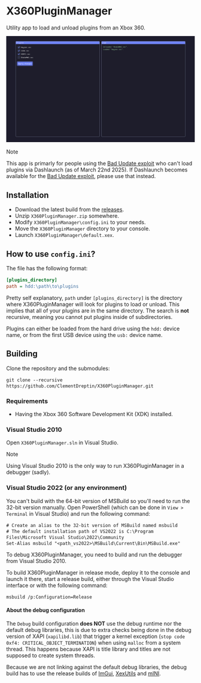 # X360PluginManager

Utility app to load and unload plugins from an Xbox 360.

<p align="center"><img src="./resources/screenshots/example.jpg" alt="X360PluginManager user interface" /></p>

> [!NOTE]
> This app is primarly for people using the [Bad Update exploit](https://github.com/grimdoomer/Xbox360BadUpdate) who can't load plugins via Dashlaunch (as of March 22nd 2025). If Dashlaunch becomes available for the [Bad Update exploit](https://github.com/grimdoomer/Xbox360BadUpdate), please use that instead.

## Installation

-   Download the latest build from the [releases](https://github.com/ClementDreptin/X360PluginManager/releases).
-   Unzip `X360PluginManager.zip` somewhere.
-   Modify `X360PluginManager\config.ini` to your needs.
-   Move the `X360PluginManager` directory to your console.
-   Launch `X360PluginManager\default.xex`.

## How to use `config.ini`?

The file has the following format:

```ini
[plugins_directory]
path = hdd:\path\to\plugins
```

Pretty self explanatory, `path` under `[plugins_directory]` is the directory where X360PluginManager will look for plugins to load or unload. This implies that all of your plugins are in the same directory. The search is **not** recursive, meaning you cannot put plugins inside of subdirectories.

Plugins can either be loaded from the hard drive using the `hdd:` device name, or from the first USB device using the `usb:` device name.

## Building

Clone the repository and the submodules:

```
git clone --recursive https://github.com/ClementDreptin/X360PluginManager.git
```

### Requirements

-   Having the Xbox 360 Software Development Kit (XDK) installed.

### Visual Studio 2010

Open `X360PluginManager.sln` in Visual Studio.

> [!NOTE]
> Using Visual Studio 2010 is the only way to run X360PluginManager in a debugger (sadly).

### Visual Studio 2022 (or any environment)

You can't build with the 64-bit version of MSBuild so you'll need to run the 32-bit version manually. Open PowerShell (which can be done in `View > Terminal` in Visual Studio) and run the following command:

```PS1
# Create an alias to the 32-bit version of MSBuild named msbuild
# The default installation path of VS2022 is C:\Program Files\Microsoft Visual Studio\2022\Community
Set-Alias msbuild "<path_vs2022>\MSBuild\Current\Bin\MSBuild.exe"
```

To debug X360PluginManager, you need to build and run the debugger from Visual Studio 2010.

To build X360PluginManager in release mode, deploy it to the console and launch it there, start a release build, either through the Visual Studio interface or with the following command:

```PS1
msbuild /p:Configuration=Release
```

#### About the debug configuration

The `Debug` build configuration **does NOT** use the debug runtime nor the default debug libraries, this is due to extra checks being done in the debug version of XAPI (`xapilibd.lib`) that trigger a kernel exception (`stop code 0xf4: CRITICAL_OBJECT_TERMINATION`) when using `malloc` from a system thread. This happens because XAPI is title library and titles are not supposed to create system threads.

Because we are not linking against the default debug libraries, the debug build has to use the release builds of [ImGui](https://github.com/ocornut/imgui), [XexUtils](https://github.com/ClementDreptin/XexUtils) and [mINI](https://github.com/ClementDreptin/X360PluginManager/tree/main/deps/mINI).

